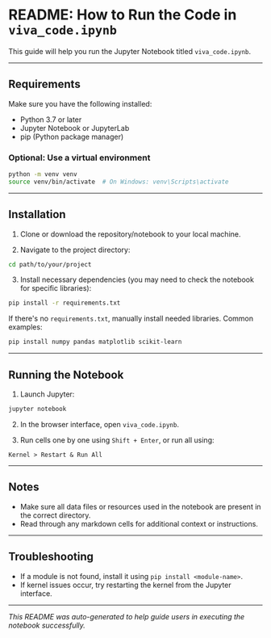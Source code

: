 
# README: How to Run the Code in `viva_code.ipynb`

This guide will help you run the Jupyter Notebook titled `viva_code.ipynb`.

---

## Requirements

Make sure you have the following installed:

- Python 3.7 or later
- Jupyter Notebook or JupyterLab
- pip (Python package manager)

### Optional: Use a virtual environment
```bash
python -m venv venv
source venv/bin/activate  # On Windows: venv\Scripts\activate
```

---

## Installation

1. Clone or download the repository/notebook to your local machine.

2. Navigate to the project directory:
```bash
cd path/to/your/project
```

3. Install necessary dependencies (you may need to check the notebook for specific libraries):
```bash
pip install -r requirements.txt
```

If there's no `requirements.txt`, manually install needed libraries. Common examples:
```bash
pip install numpy pandas matplotlib scikit-learn
```

---

## Running the Notebook

1. Launch Jupyter:
```bash
jupyter notebook
```

2. In the browser interface, open `viva_code.ipynb`.

3. Run cells one by one using `Shift + Enter`, or run all using:
```
Kernel > Restart & Run All
```

---

## Notes

- Make sure all data files or resources used in the notebook are present in the correct directory.
- Read through any markdown cells for additional context or instructions.

---

## Troubleshooting

- If a module is not found, install it using `pip install <module-name>`.
- If kernel issues occur, try restarting the kernel from the Jupyter interface.

---

*This README was auto-generated to help guide users in executing the notebook successfully.*
